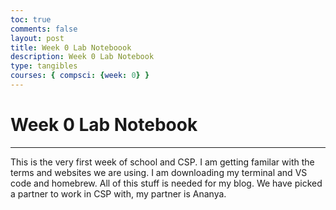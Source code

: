 ```yaml
---
toc: true
comments: false
layout: post
title: Week 0 Lab Noteboook
description: Week 0 Lab Notebook
type: tangibles
courses: { compsci: {week: 0} }
---
```


# Week 0 Lab Notebook

---
This is the very first week of school and CSP. I am getting familar with the terms and websites we are using. I am downloading my terminal and VS code and homebrew. All of this stuff is needed for my blog. We have picked a partner to work in CSP with, my partner is Ananya. 
